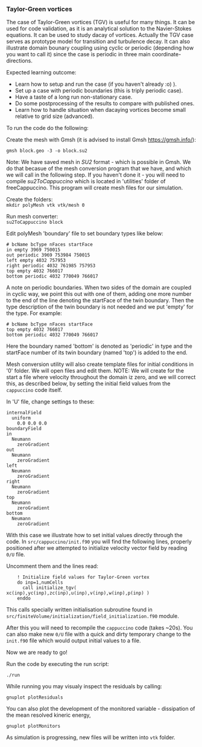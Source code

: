 ### Taylor-Green vortices

The case of Taylor-Green vortices (TGV) is useful for many things. It can be used for code validation, as it is an analytical solution to the Navier-Stokes equations. It can be used to study dacay of vortices. Actually the TGV case serves as prototype model for transition and turbulence decay. It can also illustrate domain bounary coupling using cyclic or periodic (depending how you want to call it) since the case is periodic in three main coordinate-directions.

Expected learning outcome:
- Learn how to setup and run the case (if you haven't already :o) ).
- Set up a case with periodic boundaries (this is triply periodic case).
- Have a taste of a long run non-stationary case.
- Do some postprocessing of the results to compare with published ones.
- Learn how to handle situation when dacaying vortices become small relative to grid size (advanced).

To run the code do the following:

Create the mesh with Gmsh (it is advised to install Gmsh https://gmsh.info/):

`gmsh block.geo -3 -o block.su2`

Note: We have saved mesh in _SU2_ format - which is possible in Gmsh. We do that becasue of the mesh conversion program that we have, and which we will call in the following step. If you haven't done it - you will need to compile _su2ToCappuccino_ which is located in 'utilities' folder of freeCappuccino. This program will create mesh files for our simulation. 

Create the folders:  
`mkdir polyMesh vtk vtk/mesh 0`

Run mesh converter:  
`su2ToCappuccino block`


Edit polyMesh 'boundary' file to set boundary types like below:

```
# bcName bcType nFaces startFace
in empty 3969 750015
out periodic 3969 753984 750015
left empty 4032 757953
right periodic 4032 761985 757953
top empty 4032 766017
bottom periodic 4032 770049 766017
```
A note on periodic boundaries. When two sides of the domain are coupled in cyclic way, we point this out with one of them, adding one more number to the end of the line denoting the startFace of the twin boundary. Then the type description of the twin boundary is not needed and we put 'empty' for the type. For example:
```
# bcName bcType nFaces startFace
top empty 4032 766017
bottom periodic 4032 770049 766017
```
Here the boundary named 'bottom' is denoted as 'periodic' in type and the startFace number of its twin boundary (named 'top') is added to the end.

Mesh conversion utility will also create template files for initial conditions in '0' folder. We will open files and edit them. NOTE: We will create for the start a file where velocity throughout the domain iz zero, and we will correct this, as described below, by setting the initial field values from the `cappuccino` code itself.

In 'U' file, change settings to these:  

```
internalField
  uniform
    0.0 0.0 0.0
boundaryField
in
  Neumann
    zeroGradient
out
  Neumann
    zeroGradient
left
  Neumann
    zeroGradient
right
  Neumann
    zeroGradient
top
  Neumann
    zeroGradient
bottom
  Neumann
    zeroGradient
```    

With this case we illustrate how to set initial values directly through the code. In `src/cappuccino/init.f90` you will find the following lines, properly positioned after we attempted to initialize velocity vector field by reading `0/U` file. 

Uncomment them and the lines read:
```
    ! Initialize field values for Taylor-Green vortex
    do inp=1,numCells
      call initialize_tgv( xc(inp),yc(inp),zc(inp),u(inp),v(inp),w(inp),p(inp) )
    enddo
```
This calls specially written initialisation subroutine found in `src/finiteVolume/initialization/field_initialization.f90` module.

After this you will need to recompile the `cappuccino` code (takes ~20s). You can also make new `0/U` file with a quick and dirty temporary change to the `init.f90` file which would output initial values to a file.

Now we are ready to go!

Run the code by executing the run script:

`./run`

While running you may visualy inspect the residuals by calling:

`gnuplot plotResiduals`

You can also plot the development of the monitored variable - dissipation of the mean resolved kineric energy,

`gnuplot plotMonitors`

As simulation is progressing, new files will be written into `vtk` folder.
